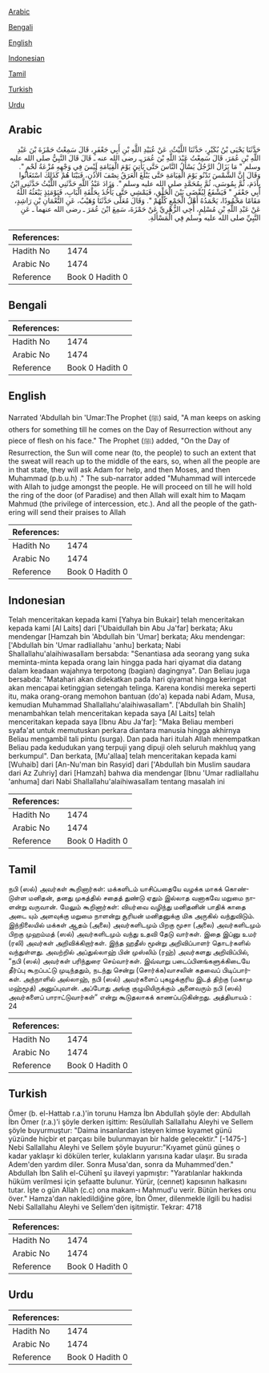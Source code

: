 [Arabic](#arabic)

[Bengali](#bengali)

[English](#english)

[Indonesian](#indonesian)

[Tamil](#tamil)

[Turkish](#turkish)

[Urdu](#urdu)

## Arabic


<div dir="rtl" lang="ar" style={{fontSize:'larger',backgroundColor:'#f8f9fa',padding:20}}>
حَدَّثَنَا يَحْيَى بْنُ بُكَيْرٍ، حَدَّثَنَا اللَّيْثُ، عَنْ عُبَيْدِ اللَّهِ بْنِ أَبِي جَعْفَرٍ، قَالَ سَمِعْتُ حَمْزَةَ بْنَ عَبْدِ اللَّهِ بْنِ عُمَرَ، قَالَ سَمِعْتُ عَبْدَ اللَّهِ بْنَ عُمَرَ ـ رضى الله عنه ـ قَالَ قَالَ النَّبِيُّ صلى الله عليه وسلم ‏"‏ مَا يَزَالُ الرَّجُلُ يَسْأَلُ النَّاسَ حَتَّى يَأْتِيَ يَوْمَ الْقِيَامَةِ لَيْسَ فِي وَجْهِهِ مُزْعَةُ لَحْمٍ ‏"‏‏.‏ وَقَالَ إِنَّ الشَّمْسَ تَدْنُو يَوْمَ الْقِيَامَةِ حَتَّى يَبْلُغَ الْعَرَقُ نِصْفَ الأُذُنِ، فَبَيْنَا هُمْ كَذَلِكَ اسْتَغَاثُوا بِآدَمَ، ثُمَّ بِمُوسَى، ثُمَّ بِمُحَمَّدٍ صلى الله عليه وسلم ‏"‏‏.‏ وَزَادَ عَبْدُ اللَّهِ حَدَّثَنِي اللَّيْثُ حَدَّثَنِي ابْنُ أَبِي جَعْفَرٍ ‏"‏ فَيَشْفَعُ لِيُقْضَى بَيْنَ الْخَلْقِ، فَيَمْشِي حَتَّى يَأْخُذَ بِحَلْقَةِ الْبَابِ، فَيَوْمَئِذٍ يَبْعَثُهُ اللَّهُ مَقَامًا مَحْمُودًا، يَحْمَدُهُ أَهْلُ الْجَمْعِ كُلُّهُمْ ‏"‏‏.‏ وَقَالَ مُعَلًّى حَدَّثَنَا وُهَيْبٌ، عَنِ النُّعْمَانِ بْنِ رَاشِدٍ، عَنْ عَبْدِ اللَّهِ بْنِ مُسْلِمٍ، أَخِي الزُّهْرِيِّ عَنْ حَمْزَةَ، سَمِعَ ابْنَ عُمَرَ ـ رضى الله عنهما ـ عَنِ النَّبِيِّ صلى الله عليه وسلم فِي الْمَسْأَلَةِ‏.‏
</div>
<div style={{backgroundColor:'#f8f9fa',padding:20, marginBottom: 10}}><table> <thead> <tr> <th>References:</th> <th></th> </tr> </thead> <tbody><tr><td>Hadith No</td><td>1474</td></tr><tr><td>Arabic No</td><td>1474</td></tr><tr><td>Reference</td><td>Book 0 Hadith 0</td></tr></tbody></table></div>

## Bengali


<div dir="ltr" lang="bn" style={{fontSize:'larger',backgroundColor:'#f8f9fa',padding:20}}>

</div>
<div style={{backgroundColor:'#f8f9fa',padding:20, marginBottom: 10}}><table> <thead> <tr> <th>References:</th> <th></th> </tr> </thead> <tbody><tr><td>Hadith No</td><td>1474</td></tr><tr><td>Arabic No</td><td>1474</td></tr><tr><td>Reference</td><td>Book 0 Hadith 0</td></tr></tbody></table></div>

## English


<div dir="ltr" lang="en" style={{fontSize:'larger',backgroundColor:'#f8f9fa',padding:20}}>
Narrated 'Abdullah bin 'Umar:The Prophet (ﷺ) said, "A man keeps on asking others for something till he comes on the Day of Resurrection without any piece of flesh on his face." The Prophet (ﷺ) added, "On the Day of Resurrection, the Sun will come near (to, the people) to such an extent that the sweat will reach up to the middle of the ears, so, when all the people are in that state, they will ask Adam for help, and then Moses, and then Muhammad (p.b.u.h) ." The sub-narrator added "Muhammad will intercede with Allah to judge amongst the people. He will proceed on till he will hold the ring of the door (of Paradise) and then Allah will exalt him to Maqam Mahmud (the privilege of intercession, etc.). And all the people of the gathering will send their praises to Allah
</div>
<div style={{backgroundColor:'#f8f9fa',padding:20, marginBottom: 10}}><table> <thead> <tr> <th>References:</th> <th></th> </tr> </thead> <tbody><tr><td>Hadith No</td><td>1474</td></tr><tr><td>Arabic No</td><td>1474</td></tr><tr><td>Reference</td><td>Book 0 Hadith 0</td></tr></tbody></table></div>

## Indonesian


<div dir="ltr" lang="id" style={{fontSize:'larger',backgroundColor:'#f8f9fa',padding:20}}>
Telah menceritakan kepada kami [Yahya bin Bukair] telah menceritakan kepada kami [Al Laits] dari ['Ubaidullah bin Abu Ja'far] berkata; Aku mendengar [Hamzah bin 'Abdullah bin 'Umar] berkata; Aku mendengar: ['Abdullah bin 'Umar radliallahu 'anhu] berkata; Nabi Shallallahu'alaihiwasallam bersabda: "Senantiasa ada seorang yang suka meminta-minta kepada orang lain hingga pada hari qiyamat dia datang dalam keadaan wajahnya terpotong (bagian) dagingnya". Dan Beliau juga bersabda: "Matahari akan didekatkan pada hari qiyamat hingga keringat akan mencapai ketinggian setengah telinga. Karena kondisi mereka seperti itu, maka orang-orang memohon bantuan (do'a) kepada nabi Adam, Musa, kemudian Muhammad Shallallahu'alaihiwasallam". ['Abdullah bin Shalih] menambahkan telah menceritakan kepada saya [Al Laits] telah menceritakan kepada saya [Ibnu Abu Ja'far]: "Maka Beliau memberi syafa'at untuk memutuskan perkara diantara manusia hingga akhirnya Beliau mengambil tali pintu (surga). Dan pada hari itulah Allah menempatkan Beliau pada kedudukan yang terpuji yang dipuji oleh seluruh makhluq yang berkumpul". Dan berkata, [Mu'allaa] telah menceritakan kepada kami [Wuhaib] dari [An-Nu'man bin Rasyid] dari ['Abdullah bin Muslim saudara dari Az Zuhriy] dari [Hamzah] bahwa dia mendengar [Ibnu 'Umar radliallahu 'anhuma] dari Nabi Shallallahu'alaihiwasallam tentang masalah ini
</div>
<div style={{backgroundColor:'#f8f9fa',padding:20, marginBottom: 10}}><table> <thead> <tr> <th>References:</th> <th></th> </tr> </thead> <tbody><tr><td>Hadith No</td><td>1474</td></tr><tr><td>Arabic No</td><td>1474</td></tr><tr><td>Reference</td><td>Book 0 Hadith 0</td></tr></tbody></table></div>

## Tamil


<div dir="ltr" lang="ta" style={{fontSize:'larger',backgroundColor:'#f8f9fa',padding:20}}>
நபி (ஸல்) அவர்கள் கூறினார்கள்: மக்களிடம் யாசிப்பதையே வழக்க மாகக் கொண்டுள்ள மனிதன், தனது முகத்தில் சதைத் துண்டு ஏதும் இல்லாத வனாகவே மறுமை நாளன்று வருவான். மேலும் கூறினார்கள்: வியர்வை வழிந்து மனிதனின் பாதிக் காதை அடை யும் அளவுக்கு மறுமை நாளன்று சூரியன் மனிதனுக்கு மிக அருகில் வந்துவிடும். இந்நிலையில் மக்கள் ஆதம் (அலை) அவர்களிடமும் பிறகு மூசா (அலை) அவர்களிடமும் பிறகு முஹம்மத் (ஸல்) அவர்களிடமும் வந்து உதவி தேடு வார்கள். இதை இப்னு உமர் (ரலி) அவர்கள் அறிவிக்கிறார்கள். இந்த ஹதீஸ் மூன்று அறிவிப்பாளர் தொடர்களில் வந்துள்ளது. அவற்றில் அப்துல்லாஹ் பின் முஸ்லிம் (ரஹ்) அவர்களது அறிவிப்பில், “நபி (ஸல்) அவர்கள் பரிந்துரை செய்வார்கள். இவ்வாறு படைப்பினங்களுக்கிடையே தீர்ப்பு கூறப்பட்டு முடிந்ததும், நடந்து சென்று (சொர்க்க)வாசலின் கதவைப் பிடிப்பார்கள். அந்நாளில் அல்லாஹ், நபி (ஸல்) அவர்களைப் புகழுக்குரிய இடத் திற்கு (மகாமு மஹ்மூத்) அனுப்புவான். அப்போது அங்கு குழுமியிருக்கும் அனைவரும் நபி (ஸல்) அவர்களைப் பாராட்டுவார்கள்” என்று கூடுதலாகக் காணப்படுகின்றது. அத்தியாயம் : 24
</div>
<div style={{backgroundColor:'#f8f9fa',padding:20, marginBottom: 10}}><table> <thead> <tr> <th>References:</th> <th></th> </tr> </thead> <tbody><tr><td>Hadith No</td><td>1474</td></tr><tr><td>Arabic No</td><td>1474</td></tr><tr><td>Reference</td><td>Book 0 Hadith 0</td></tr></tbody></table></div>

## Turkish


<div dir="ltr" lang="tr" style={{fontSize:'larger',backgroundColor:'#f8f9fa',padding:20}}>
Ömer (b. el-Hattab r.a.)'in torunu Hamza İbn Abdullah şöyle der: Abdullah İbn Ömer (r.a.)'i şöyle derken işittim: Resûlullah Sallallahu Aleyhi ve Sellem şöyle buyurmuştur: "Daima insanlardan isteyen kimse kıyamet günü yüzünde hiçbir et parçası bile bulunmayan bir halde gelecektir." [-1475-] Nebi Sallallahu Aleyhi ve Sellem şöyle buyurur:"Kıyamet günü güneş o kadar yaklaşır ki dökülen terler, kulakların yarısına kadar ulaşır. Bu sırada Adem'den yardım diler. Sonra Musa'dan, sonra da Muhammed'den." Abdullah İbn Salih el-Cühenî şu ilaveyi yapmıştır: "Yaratılanlar hakkında hüküm verilmesi için şefaatte bulunur. Yürür, (cennet) kapısının halkasını tutar. İşte o gün Allah (c.c) ona makam-ı Mahmud'u verir. Bütün herkes onu över." Hamza'dan nakledildiğine göre, İbn Ömer, dilenmekle ilgili bu hadisi Nebi Sallallahu Aleyhi ve Sellem'den işitmiştir. Tekrar: 4718
</div>
<div style={{backgroundColor:'#f8f9fa',padding:20, marginBottom: 10}}><table> <thead> <tr> <th>References:</th> <th></th> </tr> </thead> <tbody><tr><td>Hadith No</td><td>1474</td></tr><tr><td>Arabic No</td><td>1474</td></tr><tr><td>Reference</td><td>Book 0 Hadith 0</td></tr></tbody></table></div>

## Urdu


<div dir="rtl" lang="ur" style={{fontSize:'larger',backgroundColor:'#f8f9fa',padding:20}}>

</div>
<div style={{backgroundColor:'#f8f9fa',padding:20, marginBottom: 10}}><table> <thead> <tr> <th>References:</th> <th></th> </tr> </thead> <tbody><tr><td>Hadith No</td><td>1474</td></tr><tr><td>Arabic No</td><td>1474</td></tr><tr><td>Reference</td><td>Book 0 Hadith 0</td></tr></tbody></table></div>